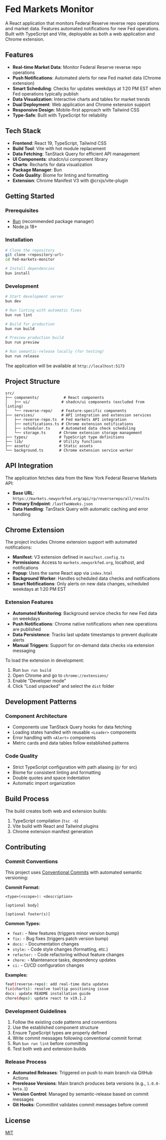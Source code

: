 # Fed Markets Monitor

A React application that monitors Federal Reserve reverse repo operations and market data. Features automated 
notifications for new Fed operations. Built with TypeScript and Vite, deployable as both a web application and Chrome extension.

## Features

- **Real-time Market Data**: Monitor Federal Reserve reverse repo operations
- **Push Notifications**: Automated alerts for new Fed market data (Chrome extension)
- **Smart Scheduling**: Checks for updates weekdays at 1:20 PM EST when Fed operations typically publish
- **Data Visualization**: Interactive charts and tables for market trends
- **Dual Deployment**: Web application and Chrome extension support
- **Responsive Design**: Mobile-first approach with Tailwind CSS
- **Type-Safe**: Built with TypeScript for reliability

## Tech Stack

- **Frontend**: React 19, TypeScript, Tailwind CSS
- **Build Tool**: Vite with hot module replacement
- **Data Fetching**: TanStack Query for efficient API management
- **UI Components**: shadcn/ui component library
- **Charts**: Recharts for data visualization
- **Package Manager**: Bun
- **Code Quality**: Biome for linting and formatting
- **Extension**: Chrome Manifest V3 with @crxjs/vite-plugin

## Getting Started

### Prerequisites

- [Bun](https://bun.sh/) (recommended package manager)
- Node.js 18+

### Installation

```bash
# Clone the repository
git clone <repository-url>
cd fed-markets-monitor

# Install dependencies
bun install
```

### Development

```bash
# Start development server
bun dev

# Run linting with automatic fixes
bun run lint

# Build for production
bun run build

# Preview production build
bun run preview

# Run semantic-release locally (for testing)
bun run release
```

The application will be available at `http://localhost:5173`

## Project Structure

```
src/
├── components/           # React components
│   ├── ui/              # shadcn/ui components (excluded from linting)
│   └── reverse-repo/    # Feature-specific components
├── services/            # API integration and extension services
│   ├── reverse-repo.ts  # Fed markets API integration
│   ├── notifications.ts # Chrome extension notifications
│   ├── scheduler.ts     # Automated data check scheduling
│   └── storage.ts      # Chrome extension storage management
├── types/              # TypeScript type definitions
├── lib/                # Utility functions
├── assets/             # Static assets
└── background.ts       # Chrome extension service worker
```

## API Integration

The application fetches data from the New York Federal Reserve Markets API:

- **Base URL**: `https://markets.newyorkfed.org/api/rp/reverserepo/all/results`
- **Primary Endpoint**: `/lastTwoWeeks.json`
- **Data Handling**: TanStack Query with automatic caching and error handling

## Chrome Extension

The project includes Chrome extension support with automated notifications:

- **Manifest**: V3 extension defined in `manifest.config.ts`
- **Permissions**: Access to `markets.newyorkfed.org`, localhost, and notifications
- **Popup**: Uses the same React app via `index.html`
- **Background Worker**: Handles scheduled data checks and notifications
- **Smart Notifications**: Only alerts on new data changes, scheduled weekdays at 1:20 PM EST

### Extension Features

- **Automated Monitoring**: Background service checks for new Fed data on weekdays
- **Push Notifications**: Chrome native notifications when new operations are published
- **Data Persistence**: Tracks last update timestamps to prevent duplicate alerts
- **Manual Triggers**: Support for on-demand data checks via extension messaging

To load the extension in development:

1. Run `bun run build`
2. Open Chrome and go to `chrome://extensions/`
3. Enable "Developer mode"
4. Click "Load unpacked" and select the `dist` folder

## Development Patterns

### Component Architecture

- Components use TanStack Query hooks for data fetching
- Loading states handled with reusable `<Loader>` components
- Error handling with `<Alert>` components
- Metric cards and data tables follow established patterns

### Code Quality

- Strict TypeScript configuration with path aliasing (`@/` for src)
- Biome for consistent linting and formatting
- Double quotes and space indentation
- Automatic import organization

## Build Process

The build creates both web and extension builds:

1. TypeScript compilation (`tsc -b`)
2. Vite build with React and Tailwind plugins
3. Chrome extension manifest generation

## Contributing

### Commit Conventions

This project uses [Conventional Commits](https://conventionalcommits.org/) with automated semantic versioning:

**Commit Format:**
```
<type>(<scope>): <description>

[optional body]

[optional footer(s)]
```

**Common Types:**
- `feat:` - New features (triggers minor version bump)
- `fix:` - Bug fixes (triggers patch version bump)
- `docs:` - Documentation changes
- `style:` - Code style changes (formatting, etc.)
- `refactor:` - Code refactoring without feature changes
- `chore:` - Maintenance tasks, dependency updates
- `ci:` - CI/CD configuration changes

**Examples:**
```bash
feat(reverse-repo): add real-time data updates
fix(charts): resolve tooltip positioning issue
docs: update README installation guide
chore(deps): update react to v19.1.2
```

### Development Guidelines

1. Follow the existing code patterns and conventions
2. Use the established component structure
3. Ensure TypeScript types are properly defined
4. Write commit messages following conventional commit format
5. Run `bun run lint` before committing
6. Test both web and extension builds

### Release Process

- **Automated Releases**: Triggered on push to main branch via GitHub Actions
- **Prerelease Versions**: Main branch produces beta versions (e.g., `1.0.0-beta.1`)
- **Version Control**: Managed by semantic-release based on commit messages
- **Git Hooks**: Commitlint validates commit messages before commit

## License

[MIT](LICENSE)